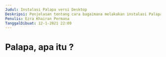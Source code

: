 ```yaml
---
Judul: Instalasi Palapa versi Desktop
Deskripsi: Penjelasan tentang cara bagaimana melakukan instalasi Palapa Chat App versi desktop, terkhusus untuk sistem operasi linux.
Penulis: Ezra Khairan Permana
TanggalDibuat: 12-1-2021 22:09
---
```


# Palapa, apa itu ?
